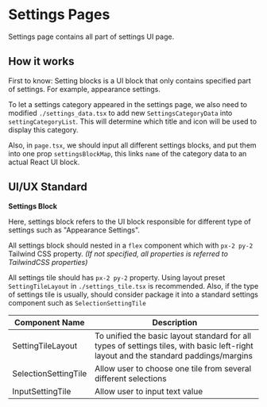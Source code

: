 # Settings Pages

Settings page contains all part of settings UI page.

## How it works

First to know: Setting blocks is a UI block that only contains specified part of settings. For example, appearance settings.

To let a settings category appeared in the settings page, we also need to modified `./settings_data.tsx` to add new `SettingsCategoryData` into `settingCategoryList`. This will determine which title and icon will be used to display this category.

Also, in `page.tsx`, we should input all different settings blocks, and put them into one prop `settingsBlockMap`, this links `name` of the category data to an actual React UI block.

## UI/UX Standard

**Settings Block**

Here, settings block refers to the UI block responsible for different type of settings such as "Appearance Settings".

All settings block should nested in a `flex` component which with `px-2 py-2` Tailwind CSS property. *(If not specified, all properties is referred to TailwindCSS properties)*

All settings tile should has `px-2 py-2` property. Using layout preset `SettingTileLayout` in `./settings_tile.tsx` is recommended. Also, if the type of settings tile is usually, should consider package it into a standard settings component such as `SelectionSettingTile`

| Component Name       | Description                                                                                                                          |
| -------------------- | ------------------------------------------------------------------------------------------------------------------------------------ |
| SettingTileLayout    | To unified the basic layout standard for all types of settings tiles, with basic left-right layout and the standard paddings/margins |
| SelectionSettingTile | Allow user to choose one tile from several different selections                                                                      |
| InputSettingTile     | Allow user to input text value                                                                                                       |
